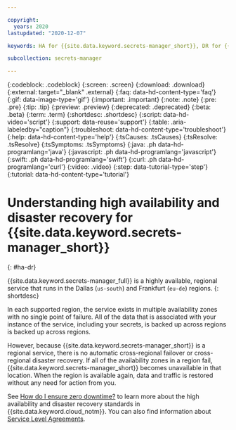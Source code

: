 ```yaml
---

copyright:
  years: 2020
lastupdated: "2020-12-07"

keywords: HA for {{site.data.keyword.secrets-manager_short}}, DR for {{site.data.keyword.secrets-manager_short}}, high availability for {{site.data.keyword.secrets-manager_short}}, disaster recovery for {{site.data.keyword.secrets-manager_short}}, failover for {{site.data.keyword.secrets-manager_short}}

subcollection: secrets-manager

---
```


{:codeblock: .codeblock}
{:screen: .screen}
{:download: .download}
{:external: target="_blank" .external}
{:faq: data-hd-content-type='faq'}
{:gif: data-image-type='gif'}
{:important: .important}
{:note: .note}
{:pre: .pre}
{:tip: .tip}
{:preview: .preview}
{:deprecated: .deprecated}
{:beta: .beta}
{:term: .term}
{:shortdesc: .shortdesc}
{:script: data-hd-video='script'}
{:support: data-reuse='support'}
{:table: .aria-labeledby="caption"}
{:troubleshoot: data-hd-content-type='troubleshoot'}
{:help: data-hd-content-type='help'}
{:tsCauses: .tsCauses}
{:tsResolve: .tsResolve}
{:tsSymptoms: .tsSymptoms}
{:java: .ph data-hd-programlang='java'}
{:javascript: .ph data-hd-programlang='javascript'}
{:swift: .ph data-hd-programlang='swift'}
{:curl: .ph data-hd-programlang='curl'}
{:video: .video}
{:step: data-tutorial-type='step'}
{:tutorial: data-hd-content-type='tutorial'}

# Understanding high availability and disaster recovery for {{site.data.keyword.secrets-manager_short}}
{: #ha-dr}

{{site.data.keyword.secrets-manager_full}} is a highly available, regional service that runs in the Dallas (`us-south`) and Frankfurt (`eu-de`) regions.
{: shortdesc}

In each supported region, the service exists in multiple availability zones with no single point of failure. All of the data that is associated with your instance of the service, including your secrets, is backed up across regions is backed up across regions. 

However, because {{site.data.keyword.secrets-manager_short}} is a regional service, there is no automatic cross-regional failover or cross-regional disaster recovery. If all of the availability zones in a region fail, {{site.data.keyword.secrets-manager_short}} becomes unavailable in that location. When the region is available again, data and traffic is restored without any need for action from you.

See [How do I ensure zero downtime?](/docs/overview?topic=overview-zero-downtime) to learn more about the high availability and disaster recovery standards in {{site.data.keyword.cloud_notm}}. You can also find information about [Service Level Agreements](/docs/overview?topic=overview-slas).  

